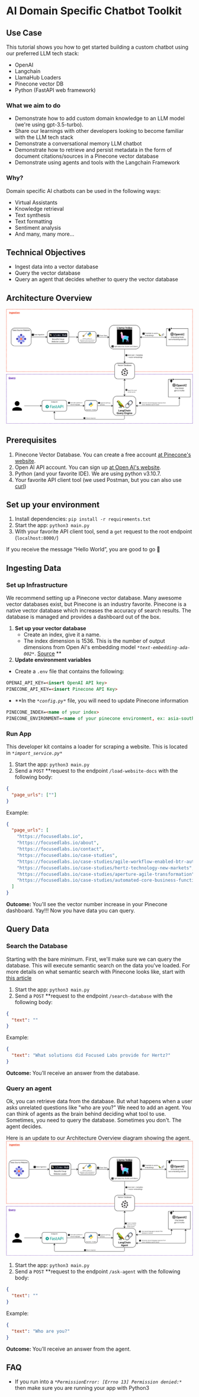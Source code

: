 # AI Domain Specific Chatbot Toolkit

## Use Case

This tutorial shows you how to get started building a custom chatbot using our preferred LLM tech stack: 
- OpenAI
- Langchain
- LlamaHub Loaders
- Pinecone vector DB
- Python (FastAPI web framework)

### What we aim to do 

- Demonstrate how to add custom domain knowledge to an LLM model (we're using gpt-3.5-turbo). 
- Share our learnings with other developers looking to become familiar with the LLM tech stack
- Demonstrate a conversational memory LLM chatbot
- Demonstrate how to retrieve and persist metadata in the form of document citations/sources in a Pinecone vector database
- Demonstrate using agents and tools with the Langchain Framework

### Why? 

Domain specific AI chatbots can be used in the following ways:

- Virtual Assistants
- Knowledge retrieval
- Text synthesis
- Text formatting 
- Sentiment analysis
- And many, many more... 


## Technical Objectives

- Ingest data into a vector database
- Query the vector database
- Query an agent that decides whether to query the vector database

## Architecture Overview

![Overview Diagram](./Overview.png)

## Prerequisites

1. Pinecone Vector Database. You can create a free account [at Pinecone's website](https://www.pinecone.io/).
2. Open AI API account. You can sign up [at Open AI's website](https://platform.openai.com/signup).
3. Python (and your favorite IDE). We are using python v3.10.7.
4. Your favorite API client tool (we used Postman, but you can also use [curl](https://github.com/curl/curl))

## Set up your environment

1. Install dependencies: `pip install -r requirements.txt`
2. Start the app: `python3 main.py`
3. With your favorite API client tool, send a `get` request to the root endpoint (`localhost:8000/`)

If you receive the message “Hello World”, you are good to go 🎉

## Ingesting Data



### Set up Infrastructure

We recommend setting up a Pinecone vector database. Many awesome vector databases exist, but Pinecone is an industry favorite. Pinecone is a native vector database which increases the accuracy of search results. The database is managed and provides a dashboard out of the box.

1. **Set up your vector database**
    - Create an index, give it a name.
    - The index dimension is 1536. This is the number of output dimensions from Open AI's embedding model *`*text-embedding-ada-002*`*. [Source](https://platform.openai.com/docs/guides/embeddings/what-are-embeddings)    **
2. **************************************Update environment variables**************************************
- Create a `.env` file that contains the following:

```markdown
OPENAI_API_KEY=<insert OpenAI API key>
PINECONE_API_KEY=<insert Pinecone API Key>
```

- **In the *`*config.py*`* file, you will need to update Pinecone information

```markdown
PINECONE_INDEX=<name of your index>
PINECONE_ENVIRONMENT=<name of your pinecone environment, ex: asia-southeast1-gcp-free>
```

### Run App

This developer kit contains a loader for scraping a website. This is located in *`*import_service.py*`*

1. Start the app: `python3 main.py`
2. Send a `POST` **request to the endpoint `/load-website-docs` with the following body:

```json
{
  "page_urls": [""]
}
```

Example:

```json
{
  "page_urls": [
    "https://focusedlabs.io",
    "https://focusedlabs.io/about",
    "https://focusedlabs.io/contact",
    "https://focusedlabs.io/case-studies",
    "https://focusedlabs.io/case-studies/agile-workflow-enabled-btr-automation",
    "https://focusedlabs.io/case-studies/hertz-technology-new-markets",
    "https://focusedlabs.io/case-studies/aperture-agile-transformation",
    "https://focusedlabs.io/case-studies/automated-core-business-functionality"
  ]
}
```

******************Outcome:****************** 
You'll see the vector number increase in your Pinecone dashboard. Yay!!! Now you have data you can query.

## Query Data

### Search the Database

Starting with the bare minimum. First, we'll make sure we can query the database. This will execute semantic search on the data you've loaded. For more details on what semantic search with Pinecone looks like, start with [this article](https://www.pinecone.io/learn/search-with-pinecone/)

1. Start the app: `python3 main.py`
2. Send a `POST` **request to the endpoint `/search-database` with the following body:

```json
{
  "text": ""
}
```

Example:

```json
{
  "text": "What solutions did Focused Labs provide for Hertz?"
}
```

******************Outcome:****************** 
You’ll receive an answer from the database.

### Query an agent

Ok, you can retrieve data from the database. But what happens when a user asks unrelated questions like "who are you?" We need to add an agent. You can think of agents as the brain behind deciding what tool to use. Sometimes, you need to query the database. Sometimes you don't. The agent decides.

Here is an update to our Architecture Overview diagram showing the agent.
![Overview with agent Diagram](./Overview-withAgent.png)

1. Start the app: `python3 main.py`
2. Send a `POST` **request to the endpoint `/ask-agent` with the following body:

```json
{
  "text": ""
}
```

Example:

```json
{
  "text": "Who are you?"
}
```

******************Outcome:****************** 
You’ll receive an answer from the agent.

## FAQ

- If you run into a *`*PermissionError: [Errno 13] Permission denied:*`* then make sure you are running your app with Python3